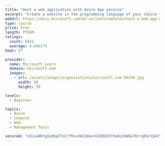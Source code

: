 ```yaml
---
title: "Host a web application with Azure App service"
excerpt: "Create a website in the programming language of your choice through the hosted web app platform in Azure App Service."
webUrl: https://docs.microsoft.com/en-us/learn/modules/host-a-web-app-with-azure-app-service/
type: course
price: Free
length: PT58M
ratings:
  count: 6913
  average: 4.646174
heat: 57

provider:
  name: Microsoft Learn
  domain: microsoft.com
  images:
    - url: /assets/images/organizations/microsoft.com-50x50.jpg
      width: 50
      height: 50

levels:
  - Beginner

topics:
  - Azure
  - Compute
  - Web
  - Management Tools

secured: "nSLvwWktgIodKpZTsCrfRvuVWISbGe+G3OO825TduHoJUW0u78rrq0X/VpkVYPH7LpfnTJEbTGQmGCCK3QOF/xa4kwE/MSIbXPKUZwS0CjwvLxwrYd4w22Y3ioYp4TgkCYoE3c551Gzyvgn5Bj7M01Hb+PFljnhW2POpovpO5NOYxKPjajmJc/fUxGSjxQmqgW3dldBRQ3C/z1mEX0SOiCmuAAMUNIsytknwpaNv8GMIBb+2q6mXKsnygL8FMl6/Ra3YPyZm3adAbRkJayEEgYbEa47ggu9KfVp3J8ofOD01nVAGbU29qpIZcXPQ/omteBTT71b/P0HChJwTpixaI4bDSApTHIHfcrT8BVAGSUcnpRW8IWFK37ZY3sXJ63nlIYC56zYCmc2lTdtaGdgSZoYAH7uubqQraJNy6otioFk=;Gz3OAUP3pbCUverG+hhxcA=="
---
```


